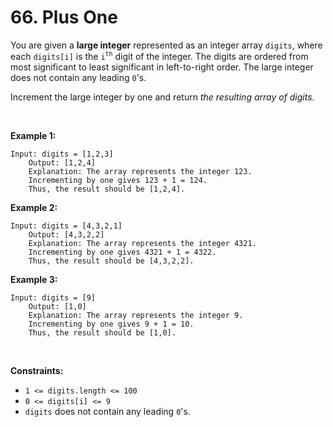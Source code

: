 # 66. Plus One

You are given a **large integer** represented as an integer array
`digits`, where each `digits[i]` is the `i`<sup>`th`</sup> digit of the
integer. The digits are ordered from most significant to least
significant in left-to-right order. The large integer does not contain
any leading `0`'s.

Increment the large integer by one and return *the resulting array of
digits*.

 

**Example 1:**

    Input: digits = [1,2,3]
        Output: [1,2,4]
        Explanation: The array represents the integer 123.
        Incrementing by one gives 123 + 1 = 124.
        Thus, the result should be [1,2,4].
        

**Example 2:**

    Input: digits = [4,3,2,1]
        Output: [4,3,2,2]
        Explanation: The array represents the integer 4321.
        Incrementing by one gives 4321 + 1 = 4322.
        Thus, the result should be [4,3,2,2].
        

**Example 3:**

    Input: digits = [9]
        Output: [1,0]
        Explanation: The array represents the integer 9.
        Incrementing by one gives 9 + 1 = 10.
        Thus, the result should be [1,0].
        

 

**Constraints:**

- `1 <= digits.length <= 100`
- `0 <= digits[i] <= 9`
- `digits` does not contain any leading `0`'s.
